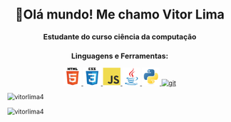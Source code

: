 <h1 align="center">👋Olá mundo! Me chamo Vitor Lima</h1>
<h3 align="center">Estudante do curso ciência da computação</h3>

<h3 align="center">Linguagens e Ferramentas:</h3>
<p align="center"> 
<a href="https://www.w3.org/html/" target="_blank" rel="noreferrer"> <img src="https://raw.githubusercontent.com/devicons/devicon/master/icons/html5/html5-original-wordmark.svg" alt="html5" width="40" height="40"/> </a> <a href="https://www.w3schools.com/css/" target="_blank" rel="noreferrer"> <img src="https://raw.githubusercontent.com/devicons/devicon/master/icons/css3/css3-original-wordmark.svg" alt="css3" width="40" height="40"/> </a>  <a href="https://developer.mozilla.org/en-US/docs/Web/JavaScript" target="_blank" rel="noreferrer"> <img src="https://raw.githubusercontent.com/devicons/devicon/master/icons/javascript/javascript-original.svg" alt="javascript" width="40" height="40"/> </a> <a href="https://www.java.com" target="_blank" rel="noreferrer"> <img src="https://raw.githubusercontent.com/devicons/devicon/master/icons/java/java-original.svg" alt="java" width="40" height="40"/> </a> <a href="https://www.python.org" target="_blank" rel="noreferrer"> <img src="https://raw.githubusercontent.com/devicons/devicon/master/icons/python/python-original.svg" alt="python" width="40" height="40"/> </a> <a href="https://git-scm.com/" target="_blank" rel="noreferrer"> <img src="https://www.vectorlogo.zone/logos/git-scm/git-scm-icon.svg" alt="git" width="40" height="40"/> </a> 
</p> 

<p>&nbsp;<img align="left" src="https://github-readme-stats.vercel.app/api?username=vitorlima4&show_icons=true&theme=dracula&locale=pt-br" alt="vitorlima4" /></p>

<p><img align="center" src="https://github-readme-stats.vercel.app/api/top-langs?username=vitorlima4&show_icons=true&theme=dracula&locale=pt-br&layout=compact" alt="vitorlima4" /></p>
